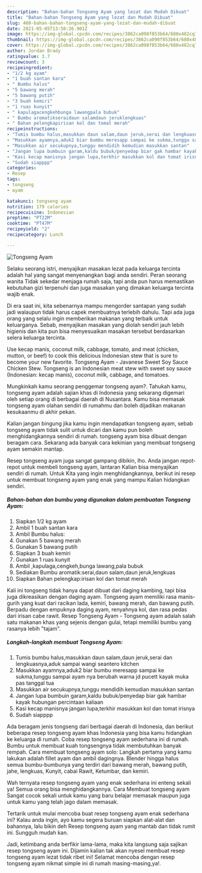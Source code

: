 ```yaml
---
description: "Bahan-bahan Tongseng Ayam yang lezat dan Mudah Dibuat"
title: "Bahan-bahan Tongseng Ayam yang lezat dan Mudah Dibuat"
slug: 460-bahan-bahan-tongseng-ayam-yang-lezat-dan-mudah-dibuat
date: 2021-05-05T13:58:26.901Z
image: https://img-global.cpcdn.com/recipes/3862ca098f853b64/680x482cq70/tongseng-ayam-foto-resep-utama.jpg
thumbnail: https://img-global.cpcdn.com/recipes/3862ca098f853b64/680x482cq70/tongseng-ayam-foto-resep-utama.jpg
cover: https://img-global.cpcdn.com/recipes/3862ca098f853b64/680x482cq70/tongseng-ayam-foto-resep-utama.jpg
author: Jordan Brady
ratingvalue: 3.7
reviewcount: 3
recipeingredient:
- "1/2 kg ayam"
- "1 buah santan kara"
- " Bumbu halus"
- "5 bawang merah"
- "5 bawang putih"
- "3 buah kemiri"
- "1 ruas kunyit"
- " kapulagacengkehbunga lawangpala bubuk"
- " Bumbu aromatikseraidaun salamdaun jeruklengkuas"
- " Bahan pelengkapirisan kol dan tomat merah"
recipeinstructions:
- "Tumis bumbu halus,masukkan daun salam,daun jeruk,serai dan lengkuasnya,aduk sampai wangi seantero kitchen"
- "Masukkan ayamnya,aduk2 biar bumbu meresapp sampai ke sukma,tunggu sampai ayam nya berubah warna jd pucett kayak muka pas tanggal tua"
- "Masukkan air secukupnya,tunggu mendidih kemudian masukkan santan"
- "Jangan lupa bumbuin garam,kaldu bubuk/penyedap biar gak hambar kayak hubungan percintaan kaliaan"
- "Kasi kecap manisnya jangan lupa,terkhir masukkan kol dan tomat irisnya"
- "Sudah siapppp"
categories:
- Resep
tags:
- tongseng
- ayam

katakunci: tongseng ayam 
nutrition: 179 calories
recipecuisine: Indonesian
preptime: "PT22M"
cooktime: "PT47M"
recipeyield: "2"
recipecategory: Lunch

---
```



![Tongseng Ayam](https://img-global.cpcdn.com/recipes/3862ca098f853b64/680x482cq70/tongseng-ayam-foto-resep-utama.jpg)

Selaku seorang istri, menyajikan masakan lezat pada keluarga tercinta adalah hal yang sangat menyenangkan bagi anda sendiri. Peran seorang  wanita Tidak sekedar menjaga rumah saja, tapi anda pun harus memastikan kebutuhan gizi terpenuhi dan juga masakan yang dimakan keluarga tercinta wajib enak.

Di era  saat ini, kita sebenarnya mampu mengorder santapan yang sudah jadi walaupun tidak harus capek membuatnya terlebih dahulu. Tapi ada juga orang yang selalu ingin memberikan makanan yang terbaik untuk keluarganya. Sebab, menyajikan masakan yang diolah sendiri jauh lebih higienis dan kita pun bisa menyesuaikan masakan tersebut berdasarkan selera keluarga tercinta. 

Use kecap manis, coconut milk, cabbage, tomato, and meat (chicken, mutton, or beef) to cook this delicious Indonesian stew that is sure to become your new favorite. Tongseng Ayam - Javanese Sweet Soy Sauce Chicken Stew. Tongseng is an Indonesian meat stew with sweet soy sauce (Indonesian: kecap manis), coconut milk, cabbage, and tomatoes.

Mungkinkah kamu seorang penggemar tongseng ayam?. Tahukah kamu, tongseng ayam adalah sajian khas di Indonesia yang sekarang digemari oleh setiap orang di berbagai daerah di Nusantara. Kamu bisa memasak tongseng ayam olahan sendiri di rumahmu dan boleh dijadikan makanan kesukaanmu di akhir pekan.

Kalian jangan bingung jika kamu ingin mendapatkan tongseng ayam, sebab tongseng ayam tidak sulit untuk dicari dan kamu pun boleh menghidangkannya sendiri di rumah. tongseng ayam bisa dibuat dengan beragam cara. Sekarang ada banyak cara kekinian yang membuat tongseng ayam semakin mantap.

Resep tongseng ayam juga sangat gampang dibikin, lho. Anda jangan repot-repot untuk membeli tongseng ayam, lantaran Kalian bisa menyajikan sendiri di rumah. Untuk Kita yang ingin menghidangkannya, berikut ini resep untuk membuat tongseng ayam yang enak yang mampu Kalian hidangkan sendiri.

<!--inarticleads1-->

##### Bahan-bahan dan bumbu yang digunakan dalam pembuatan Tongseng Ayam:

1. Siapkan 1/2 kg ayam
1. Ambil 1 buah santan kara
1. Ambil  Bumbu halus:
1. Gunakan 5 bawang merah
1. Gunakan 5 bawang putih
1. Siapkan 3 buah kemiri
1. Gunakan 1 ruas kunyit
1. Ambil  ,kapulaga,cengkeh,bunga lawang,pala bubuk
1. Sediakan  Bumbu aromatik:serai,daun salam,daun jeruk,lengkuas
1. Siapkan  Bahan pelengkap:irisan kol dan tomat merah


Kali ini tongseng tidak hanya dapat dibuat dari daging kambing, tapi bisa juga dikreasikan dengan daging ayam. Tongseng ayam memiliki rasa manis-gurih yang kuat dari racikan lada, kemiri, bawang merah, dan bawang putih. Berpadu dengan empuknya daging ayam, renyahnya kol, dan rasa pedas dari irisan cabe rawit. Resep Tongseng Ayam - Tongseng ayam adalah salah satu makanan khas yang sejenis dengan gulai, tetapi memiliki bumbu yang rasanya lebih &#34;tajam&#34;. 

<!--inarticleads2-->

##### Langkah-langkah membuat Tongseng Ayam:

1. Tumis bumbu halus,masukkan daun salam,daun jeruk,serai dan lengkuasnya,aduk sampai wangi seantero kitchen
1. Masukkan ayamnya,aduk2 biar bumbu meresapp sampai ke sukma,tunggu sampai ayam nya berubah warna jd pucett kayak muka pas tanggal tua
1. Masukkan air secukupnya,tunggu mendidih kemudian masukkan santan
1. Jangan lupa bumbuin garam,kaldu bubuk/penyedap biar gak hambar kayak hubungan percintaan kaliaan
1. Kasi kecap manisnya jangan lupa,terkhir masukkan kol dan tomat irisnya
1. Sudah siapppp


Ada beragam jenis tongseng dari berbagai daerah di Indonesia, dan berikut beberapa resep tongseng ayam khas Indonesia yang bisa kamu hidangkan ke keluarga di rumah. Coba resep tongseng ayam sederhana ini di rumah. Bumbu untuk membuat kuah tongsengnya tidak membutuhkan banyak rempah. Cara membuat tongseng ayam solo: Langkah pertama yang kamu lakukan adalah fillet ayam dan ambil dagingnya. Blender hingga halus semua bumbu-bumbunya yang terdiri dari bawang merah, bawang putih, jahe, lengkuas, Kunyit, cabai Rawit, Ketumbar, dan kemiri. 

Wah ternyata resep tongseng ayam yang enak sederhana ini enteng sekali ya! Semua orang bisa menghidangkannya. Cara Membuat tongseng ayam Sangat cocok sekali untuk kamu yang baru belajar memasak maupun juga untuk kamu yang telah jago dalam memasak.

Tertarik untuk mulai mencoba buat resep tongseng ayam enak sederhana ini? Kalau anda ingin, ayo kamu segera buruan siapkan alat-alat dan bahannya, lalu bikin deh Resep tongseng ayam yang mantab dan tidak rumit ini. Sungguh mudah kan. 

Jadi, ketimbang anda berfikir lama-lama, maka kita langsung saja sajikan resep tongseng ayam ini. Dijamin kalian tak akan nyesel membuat resep tongseng ayam lezat tidak ribet ini! Selamat mencoba dengan resep tongseng ayam nikmat simple ini di rumah masing-masing,ya!.


